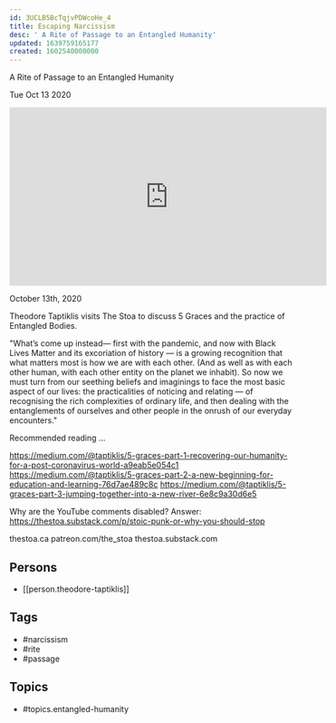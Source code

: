 ```yaml
---
id: 3UCLB5BcTqjvPDWcoHe_4
title: Escaping Narcissism
desc: ' A Rite of Passage to an Entangled Humanity'
updated: 1639759165177
created: 1602540000000
---
```



 A Rite of Passage to an Entangled Humanity

Tue Oct 13 2020

<iframe width="560" height="315" src="https://www.youtube.com/embed/e3gxgwGjPe4" title="Escaping Narcissism: A Rite of Passage to an Entangled Humanity w/ Theodore Taptiklis" frameborder="0" allow="accelerometer; autoplay; clipboard-write; encrypted-media; gyroscope; picture-in-picture" allowfullscreen ></iframe>

October 13th, 2020

Theodore Taptiklis visits The Stoa to discuss 5 Graces and the practice of Entangled Bodies.

"What’s come up instead— first with the pandemic, and now with Black Lives Matter and its excoriation of history — is a growing recognition that what matters most is how we are with each other. (And as well as with each other human, with each other entity on the planet we inhabit). So now we must turn from our seething beliefs and imaginings to face the most basic aspect of our lives: the practicalities of noticing and relating — of recognising the rich complexities of ordinary life, and then dealing with the entanglements of ourselves and other people in the onrush of our everyday encounters."

Recommended reading ...

https://medium.com/@taptiklis/5-graces-part-1-recovering-our-humanity-for-a-post-coronavirus-world-a9eab5e054c1
https://medium.com/@taptiklis/5-graces-part-2-a-new-beginning-for-education-and-learning-76d7ae489c8c
https://medium.com/@taptiklis/5-graces-part-3-jumping-together-into-a-new-river-6e8c9a30d6e5

Why are the YouTube comments disabled? Answer: https://thestoa.substack.com/p/stoic-punk-or-why-you-should-stop

thestoa.ca
patreon.com/the_stoa
thestoa.substack.com

## Persons

- [[person.theodore-taptiklis]]

## Tags

- #narcissism
- #rite
- #passage

## Topics

- #topics.entangled-humanity

